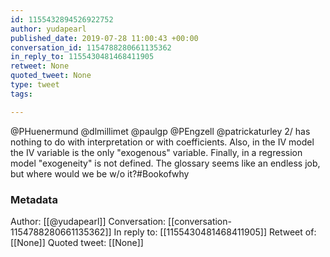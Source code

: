 ```yaml
---
id: 1155432894526922752
author: yudapearl
published_date: 2019-07-28 11:00:43 +00:00
conversation_id: 1154788280661135362
in_reply_to: 1155430481468411905
retweet: None
quoted_tweet: None
type: tweet
tags:

---
```


@PHuenermund @dlmillimet @paulgp @PEngzell @patrickaturley 2/ has nothing to do with interpretation or with coefficients. Also, in the IV model the IV variable is the only "exogenous" variable. Finally, in a regression model  "exogeneity" is not defined. The glossary seems like an endless job, but where would we be w/o it?#Bookofwhy

### Metadata

Author: [[@yudapearl]]
Conversation: [[conversation-1154788280661135362]]
In reply to: [[1155430481468411905]]
Retweet of: [[None]]
Quoted tweet: [[None]]
